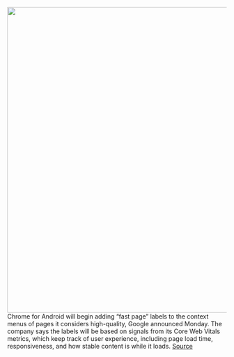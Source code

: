 <img src='https://cdn.vox-cdn.com/thumbor/mfc2f0IZc3TCQ0GvJZLuu--KkwQ=/0x0:2040x1360/1200x800/filters:focal(857x517:1183x843)/cdn.vox-cdn.com/uploads/chorus_image/image/67216829/acastro_200207_3900_chrome_0001.0.0.jpg' width='700px' /><br/>
Chrome for Android will begin adding “fast page” labels to the context menus of pages it considers high-quality, Google announced Monday. The company says the labels will be based on signals from its Core Web Vitals metrics, which keep track of user experience, including page load time, responsiveness, and how stable content is while it loads.
<a href='https://www.theverge.com/2020/8/17/21372335/chrome-android-search-labels-google'> Source <a/>